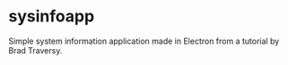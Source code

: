 # sysinfoapp
Simple system information application made in Electron from a tutorial by Brad Traversy.
